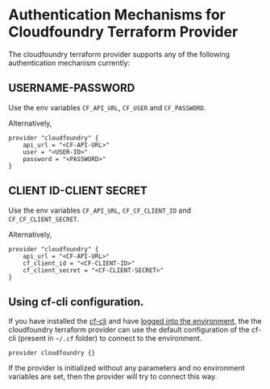 # Authentication Mechanisms for Cloudfoundry Terraform Provider

The cloudfoundry terraform provider supports any of the following authentication mechanism currently:

## USERNAME-PASSWORD

Use the env variables `CF_API_URL`, `CF_USER` and `CF_PASSWORD`.

Alternatively,

```hcl
provider "cloudfoundry" {
    api_url = "<CF-API-URL>"
    user = "<USER-ID>"
    password = "<PASSWORD>"
}
```

## CLIENT ID-CLIENT SECRET

Use the env variables `CF_API_URL`, `CF_CF_CLIENT_ID` and `CF_CF_CLIENT_SECRET`.

Alternatively, 

```hcl
provider "cloudfoundry" {
    api_url = "<CF-API-URL>"
    cf_client_id = "<CF-CLIENT-ID>"
    cf_client_secret = "<CF-CLIENT-SECRET>"
}
```

## Using cf-cli configuration.

If you have installed the [cf-cli](https://docs.cloudfoundry.org/cf-cli/) and have [logged into the environment](https://docs.cloudfoundry.org/cf-cli/getting-started.html#login), the the cloudfoundry terraform provider can use the default configuration of the cf-cli (present in `~/.cf` folder) to connect to the environment.

```hcl
provider cloudfoundry {}
```

If the provider is initialized without any parameters and no environment variables are set, then the provider will try to connect this way.


